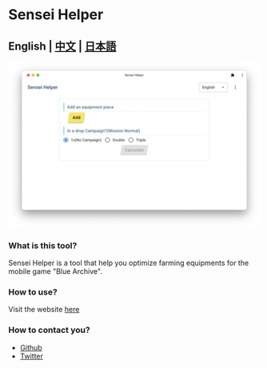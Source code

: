 # Sensei Helper

## English | [中文](docs/cn/README.md) | [日本語](docs/jp/README.md) 

![Home Page](docs/en/home.png)

### What is this tool?
Sensei Helper is a tool that help you optimize farming equipments for the mobile game "Blue Archive".


### How to use?
Visit the website [here](https://sensei.help)

### How to contact you?
* [Github](https://github.com/edwardez/sensei-helper/issues)
* [Twitter](https://twitter.com/sensei_helper)
